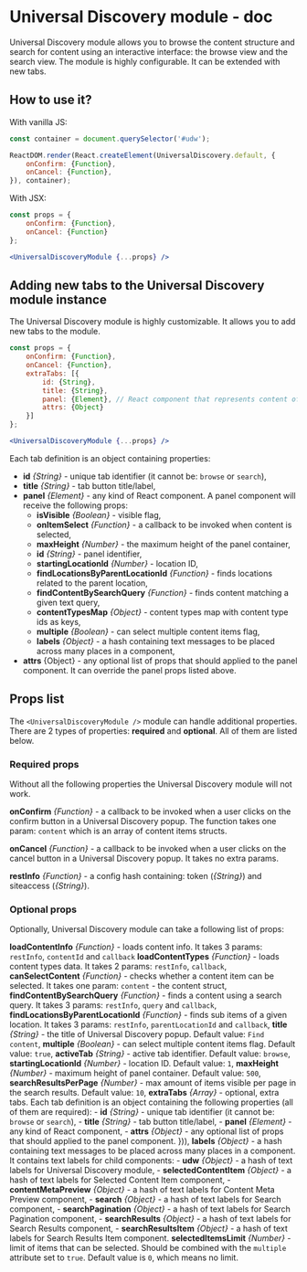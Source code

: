 # Universal Discovery module - doc

Universal Discovery module allows you to browse the content structure and search for content using an interactive interface: the browse view and the search view. The module is highly configurable. It can be extended with new tabs.

## How to use it?

With vanilla JS:

```javascript
const container = document.querySelector('#udw');

ReactDOM.render(React.createElement(UniversalDiscovery.default, {
    onConfirm: {Function},
    onCancel: {Function},
}), container);
```

With JSX:

```jsx
const props = {
    onConfirm: {Function},
    onCancel: {Function}
};

<UniversalDiscoveryModule {...props} />
```

## Adding new tabs to the Universal Discovery module instance

The Universal Discovery module is highly customizable. It allows you to add new tabs to the module.

```jsx
const props = {
    onConfirm: {Function},
    onCancel: {Function},
    extraTabs: [{
        id: {String},
        title: {String},
        panel: {Element}, // React component that represents content of a tab
        attrs: {Object}
    }]
};

<UniversalDiscoveryModule {...props} />
```

Each tab definition is an object containing properties:

- **id** _{String}_ - unique tab identifier (it cannot be: `browse` or `search`),
- **title** _{String}_ - tab button title/label,
- **panel** _{Element}_ - any kind of React component. A panel component will receive the following props:
    - **isVisible** _{Boolean}_ - visible flag,
    - **onItemSelect** _{Function}_ - a callback to be invoked when content is selected,
    - **maxHeight** _{Number}_ - the maximum height of the panel container,
    - **id** _{String}_ - panel identifier,
    - **startingLocationId** _{Number}_ - location ID,
    - **findLocationsByParentLocationId** _{Function}_ - finds locations related to the parent location,
    - **findContentBySearchQuery** _{Function}_ - finds content matching a given text query,
    - **contentTypesMap** _{Object}_ - content types map with content type ids as keys,
    - **multiple** _{Boolean}_ - can select multiple content items flag,
    - **labels** _{Object}_ - a hash containing text messages to be placed across many places in a component,
- **attrs** {Object} - any optional list of props that should applied to the panel component. It can override the panel props listed above.

## Props list

The `<UniversalDiscoveryModule />` module can handle additional properties. There are 2 types of properties: **required** and **optional**. All of them are listed below.

### Required props

Without all the following properties the Universal Discovery module will not work.

**onConfirm** _{Function}_ - a callback to be invoked when a user clicks on the confirm button in a Universal Discovery popup. The function takes one param: `content` which is an array of content items structs.

**onCancel** _{Function}_ - a callback to be invoked when a user clicks on the cancel button in a Universal Discovery popup. It takes no extra params.

**restInfo** _{Function}_ - a config hash containing: token (_{String}_) and siteaccess (_{String}_).

### Optional props

Optionally, Universal Discovery module can take a following list of props:

**loadContentInfo** _{Function}_ - loads content info. It takes 3 params: `restInfo`, `contentId` and `callback`
**loadContentTypes** _{Function}_ - loads content types data. It takes 2 params: `restInfo`, `callback`,
**canSelectContent** _{Function}_ - checks whether a content item can be selected. It takes one param: `content` - the content struct,
**findContentBySearchQuery** _{Function}_ - finds a content using a search query. It takes 3 params: `restInfo`, `query` and `callback`,
**findLocationsByParentLocationId** _{Function}_ - finds sub items of a given location. It takes 3 params: `restInfo`, `parentLocationId` and `callback`,
**title** _{String}_ - the title of Universal Discovery popup. Default value: `Find content`,
**multiple** _{Boolean}_ - can select multiple content items flag. Default value: `true`,
**activeTab** _{String}_ - active tab identifier. Default value: `browse`,
**startingLocationId** _{Number}_ - location ID. Default value: `1`,
**maxHeight** _{Number}_ - maximum height of panel container. Default value: `500`,
**searchResultsPerPage** _{Number}_ - max amount of items visible per page in the search results. Default value: `10`,
**extraTabs** _{Array}_ - optional, extra tabs. Each tab definition is an object containing the following properties (all of them are required):
    - **id** _{String}_ - unique tab identifier (it cannot be: `browse` or `search`),
    - **title** _{String}_ - tab button title/label,
    - **panel** _{Element}_ - any kind of React component,
    - **attrs** _{Object}_ - any optional list of props that should applied to the panel component.
})),
**labels** _{Object}_ - a hash containing text messages to be placed across many places in a component. It contains text labels for child components:
    - **udw** _{Object}_ - a hash of text labels for Universal Discovery module,
    - **selectedContentItem** _{Object}_ - a hash of text labels for Selected Content Item component,
    - **contentMetaPreview** _{Object}_ - a hash of text labels for Content Meta Preview component,
    - **search** _{Object}_ - a hash of text labels for Search component,
    - **searchPagination** _{Object}_ - a hash of text labels for Search Pagination component,
    - **searchResults** _{Object}_ - a hash of text labels for Search Results component,
    - **searchResultsItem** _{Object}_ - a hash of text labels for Search Results Item component.
**selectedItemsLimit** _{Number}_ - limit of items that can be selected. Should be combined with the `multiple` attribute set to `true`. Default value is `0`, which means no limit.
